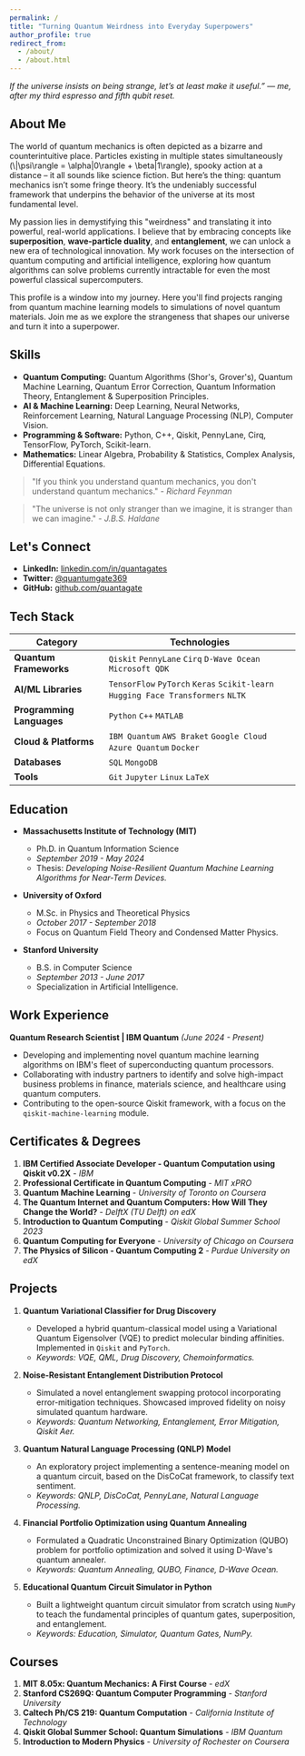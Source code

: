 ```yaml
---
permalink: /
title: "Turning Quantum Weirdness into Everyday Superpowers"
author_profile: true
redirect_from: 
  - /about/
  - /about.html
---
```



*If the universe insists on being strange, let’s at least make it useful.” — me, after my third espresso and fifth qubit reset.*


## About Me

The world of quantum mechanics is often depicted as a bizarre and counterintuitive place. Particles existing in multiple states simultaneously (\\|\psi\rangle = \alpha|0\rangle + \beta|1\rangle\), spooky action at a distance – it all sounds like science fiction. But here’s the thing: quantum mechanics isn’t some fringe theory. It’s the undeniably successful framework that underpins the behavior of the universe at its most fundamental level.

My passion lies in demystifying this "weirdness" and translating it into powerful, real-world applications. I believe that by embracing concepts like **superposition**, **wave-particle duality**, and **entanglement**, we can unlock a new era of technological innovation. My work focuses on the intersection of quantum computing and artificial intelligence, exploring how quantum algorithms can solve problems currently intractable for even the most powerful classical supercomputers.

This profile is a window into my journey. Here you'll find projects ranging from quantum machine learning models to simulations of novel quantum materials. Join me as we explore the strangeness that shapes our universe and turn it into a superpower.


## Skills

* **Quantum Computing:** Quantum Algorithms (Shor's, Grover's), Quantum Machine Learning, Quantum Error Correction, Quantum Information Theory, Entanglement & Superposition Principles.
* **AI & Machine Learning:** Deep Learning, Neural Networks, Reinforcement Learning, Natural Language Processing (NLP), Computer Vision.
* **Programming & Software:** Python, C++, Qiskit, PennyLane, Cirq, TensorFlow, PyTorch, Scikit-learn.
* **Mathematics:** Linear Algebra, Probability & Statistics, Complex Analysis, Differential Equations.


> "If you think you understand quantum mechanics, you don't understand quantum mechanics." - *Richard Feynman*

> "The universe is not only stranger than we imagine, it is stranger than we can imagine." - *J.B.S. Haldane*


## Let's Connect

* **LinkedIn:** [linkedin.com/in/quantagates](https://www.linkedin.com/in/quantagates)
* **Twitter:** [@quantumgate369](https://twitter.com/quantumgate369)
* **GitHub:** [github.com/quantagate](https://github.com/quantagate)


## Tech Stack

| Category              | Technologies                                                                          |
| --------------------- | ------------------------------------------------------------------------------------- |
| **Quantum Frameworks**| `Qiskit` `PennyLane` `Cirq` `D-Wave Ocean` `Microsoft QDK`                              |
| **AI/ML Libraries** | `TensorFlow` `PyTorch` `Keras` `Scikit-learn` `Hugging Face Transformers` `NLTK`        |
| **Programming Languages**| `Python` `C++` `MATLAB`                                                              |
| **Cloud & Platforms** | `IBM Quantum` `AWS Braket` `Google Cloud` `Azure Quantum` `Docker`                      |
| **Databases** | `SQL` `MongoDB`                                                                       |
| **Tools** | `Git` `Jupyter` `Linux` `LaTeX`                                                       |


## Education

* **Massachusetts Institute of Technology (MIT)**
    * Ph.D. in Quantum Information Science
    * *September 2019 - May 2024*
    * Thesis: *Developing Noise-Resilient Quantum Machine Learning Algorithms for Near-Term Devices.*

* **University of Oxford**
    * M.Sc. in Physics and Theoretical Physics
    * *October 2017 - September 2018*
    * Focus on Quantum Field Theory and Condensed Matter Physics.

* **Stanford University**
    * B.S. in Computer Science
    * *September 2013 - June 2017*
    * Specialization in Artificial Intelligence.


## Work Experience

**Quantum Research Scientist | IBM Quantum**
*(June 2024 - Present)*

* Developing and implementing novel quantum machine learning algorithms on IBM's fleet of superconducting quantum processors.
* Collaborating with industry partners to identify and solve high-impact business problems in finance, materials science, and healthcare using quantum computers.
* Contributing to the open-source Qiskit framework, with a focus on the `qiskit-machine-learning` module.


## Certificates & Degrees

1.  **IBM Certified Associate Developer - Quantum Computation using Qiskit v0.2X** - *IBM*
2.  **Professional Certificate in Quantum Computing** - *MIT xPRO*
3.  **Quantum Machine Learning** - *University of Toronto on Coursera*
4.  **The Quantum Internet and Quantum Computers: How Will They Change the World?** - *DelftX (TU Delft) on edX*
5.  **Introduction to Quantum Computing** - *Qiskit Global Summer School 2023*
6.  **Quantum Computing for Everyone** - *University of Chicago on Coursera*
7.  **The Physics of Silicon - Quantum Computing 2** - *Purdue University on edX*


## Projects

1.  **Quantum Variational Classifier for Drug Discovery**
    * Developed a hybrid quantum-classical model using a Variational Quantum Eigensolver (VQE) to predict molecular binding affinities. Implemented in `Qiskit` and `PyTorch`.
    * *Keywords: VQE, QML, Drug Discovery, Chemoinformatics.*

2.  **Noise-Resistant Entanglement Distribution Protocol**
    * Simulated a novel entanglement swapping protocol incorporating error-mitigation techniques. Showcased improved fidelity on noisy simulated quantum hardware.
    * *Keywords: Quantum Networking, Entanglement, Error Mitigation, Qiskit Aer.*

3.  **Quantum Natural Language Processing (QNLP) Model**
    * An exploratory project implementing a sentence-meaning model on a quantum circuit, based on the DisCoCat framework, to classify text sentiment.
    * *Keywords: QNLP, DisCoCat, PennyLane, Natural Language Processing.*

4.  **Financial Portfolio Optimization using Quantum Annealing**
    * Formulated a Quadratic Unconstrained Binary Optimization (QUBO) problem for portfolio optimization and solved it using D-Wave's quantum annealer.
    * *Keywords: Quantum Annealing, QUBO, Finance, D-Wave Ocean.*

5.  **Educational Quantum Circuit Simulator in Python**
    * Built a lightweight quantum circuit simulator from scratch using `NumPy` to teach the fundamental principles of quantum gates, superposition, and entanglement.
    * *Keywords: Education, Simulator, Quantum Gates, NumPy.*


## Courses

1.  **MIT 8.05x: Quantum Mechanics: A First Course** - *edX*
2.  **Stanford CS269Q: Quantum Computer Programming** - *Stanford University*
3.  **Caltech Ph/CS 219: Quantum Computation** - *California Institute of Technology*
4.  **Qiskit Global Summer School: Quantum Simulations** - *IBM Quantum*
5.  **Introduction to Modern Physics** - *University of Rochester on Coursera*